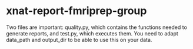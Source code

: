 # xnat-report-fmriprep-group

Two files are important: quality.py, which contains the functions needed to generate reports, and test.py, which executes them. You need to adapt data_path and output_dir to be able to use this on your data.